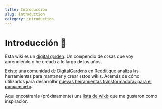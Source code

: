 ```yaml
---
title: Introducción
slug: introduction
category: introduction
---
```


# Introducción 🌱

Esta wiki es un [digital garden][1]. Un compendio de cosas que voy aprendiendo o he creado a lo largo de los años.

Existe una [comunidad de DigitalGardens en Reddit][2] que analiza las herramientas para mantener y crear estos wikis. Además de cómo utilizarlos para desarrollar [nuevas herramientas transformadoras para el pensamiento][3].

Aquí encontrarás (próximamente) una [lista de wikis]() que me gustaron como inspiración.

[1]: https://joelhooks.com/digital-garden
[2]: https://www.reddit.com/r/DigitalGardens/
[3]: https://numinous.productions/ttft/
